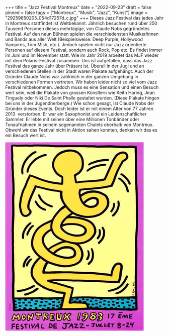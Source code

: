 +++
title = "Jazz Festival Montreux"
date = "2022-09-23"
draft = false
pinned = false
tags = ["Montreux", "Musik", "Jazz", "Kunst"]
image = "29259850205_054d17257d_c.jpg"
+++
Dieses Jazz Festival das jedes Jahr in Montreux stattfindet ist Weltbekannt. Jährlich besuchen rund über 250 Tausend Personen dieses mehrtägige, von Claude Nobs gegründetes Festival. Auf den neun Bühnen spielen die verschiedensten Musiker/innen und Bands aus aller Welt (Beispielsweise: Deep Purple, Hollywood Vampires, Tom Mish, etc.). Jedoch spielen nicht nur Jazz orientierte Personen auf diesem Festival, sondern auch Rock, Pop etc. Es findet immer im Juni und im November statt. Wie im Jahr 2019 arbeitet das MJF wieder mit dem Polaris-Festival zusammen. Uns ist aufgefallen, dass das Jazz Festival das ganze Jahr über Präsent ist. Überall in der Jugi und an verschiedenen Stellen in der Stadt waren Plakate aufgehängt. Auch der Gründer Claude Nobs war zahlreich in der ganzen Umgebung in verschiedenen Formen vertreten. Wir haben leider nicht so viel vom Jazz Festival mitbekommen. Jedoch muss es eine Sensation und einen Besuch wert sein, weil die Plakate von grossen Künstlern wie Keith Haring, Jean Tinguely oder Niki De Saint Phalle gestaltet wurden. (Diese Plakate hingen bei uns in der Jugendherberge.) Wie schon gesagt, ist Claude Nobs der Gründer dieses Events. Doch leider ist er mit einem Alter von 77 Jahren 2013  verstorben. Er war ein Saxophonist und ein Leidenschaftlicher Sammler. Er lebte mit seinen über eine Millionen Tonbänder oder Tonaufnahmen in seinem sogenannten Chalets oberhalb von Montreux. Obwohl wir das Festival nicht in Aktion sahen konnten, denken wir das es ein Besuch wert ist.

![](5143904769_c99cea6a16_o.jpg)